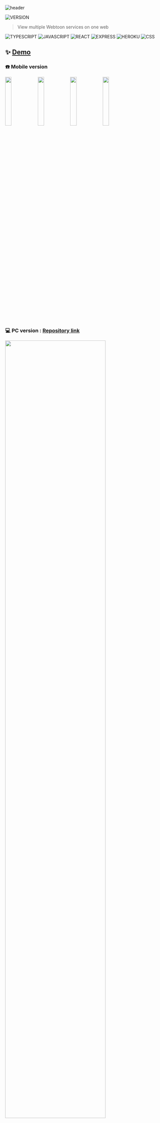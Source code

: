 ![header](https://capsule-render.vercel.app/api?type=rect&color=gradient&height=100&section=header&text=Webtoon%20Hub%20(mobile)&fontSize=30&fontAlign=73&fontAlignY=50)

![VERSION](https://img.shields.io/badge/version-0.6.1-blue.svg?cacheSeconds=2592000)

> View multiple Webtoon services on one web<br>

![TYPESCRIPT](https://img.shields.io/badge/Typescript-3178c6?style=flat-square&logo=typescript&logoColor=white) ![JAVASCRIPT](https://img.shields.io/badge/Javascript-F7DF1E?style=flat-square&logo=Javascript&logoColor=black) ![REACT](https://img.shields.io/badge/React-61DAFB?style=flat-square&logo=react&logoColor=black) ![EXPRESS](https://img.shields.io/badge/Express-4C4C4C?style=flat-square&logo=Express&logoColor=white) ![HEROKU](https://img.shields.io/badge/Heroku-430098?style=flat-square&logo=Heroku&logoColor=white) ![CSS](https://img.shields.io/badge/CSS3-1572B6?style=flat-square&logo=css3&logoColor=white)


## ✨ [Demo](https://hyeokjaelee.github.io/Webtoon-Hub-mobile/)

### :phone: Mobile version

<img style ="display:inline" src = "https://user-images.githubusercontent.com/71566740/105576434-1f919e00-5db6-11eb-8e2a-58ef9095ef00.jpg" width="20%"> <img style ="display:inline" src = "https://user-images.githubusercontent.com/71566740/105576437-202a3480-5db6-11eb-8cc6-104e5582c6c8.jpg" width="20%"> <img style ="display:inline" src = "https://user-images.githubusercontent.com/71566740/105576435-202a3480-5db6-11eb-938e-893fa83c5f87.jpg" width="20%"> <img style ="display:inline" src = "https://user-images.githubusercontent.com/71566740/105576433-1dc7da80-5db6-11eb-809f-4272932ea398.jpg" width="20%">

### :computer: PC version : [Repository link](https://github.com/HyeokjaeLee/Toy-projects-API)

<img style ="display:inline" src = "https://user-images.githubusercontent.com/71566740/113356057-ab0e4900-937c-11eb-84c9-33d9941942c7.png" width="80%">

## Used

- API
  - Korean-Webtoon-API : [Repository link](https://github.com/HyeokjaeLee/Toy-projects-API)
  - KAKAO Login API

## to-do

- [x] create project with typescript (ver 0.1.0)<br>
- [x] move from javascript to typescript (ver 0.2.0)<br>
- [x] clear up the typescript code (ver 0.3.0)<br>
- [x] ~~add fade-in animation (ver 0.3.0)~~<br>
- [x] add page index (ver 0.4.0)<br>
- [x] ~~clear up fade-in animation (ver 0.4.2)~~<br>
- [x] add login modal (ver 0.5.0)<br>
- [x] add Kakao login API (ver 0.5.0)<br>
- [ ] Improved rendering methods<br>
- [ ] Create pc version web<br>
- [ ] AI Webtoon Recommendation<br>
